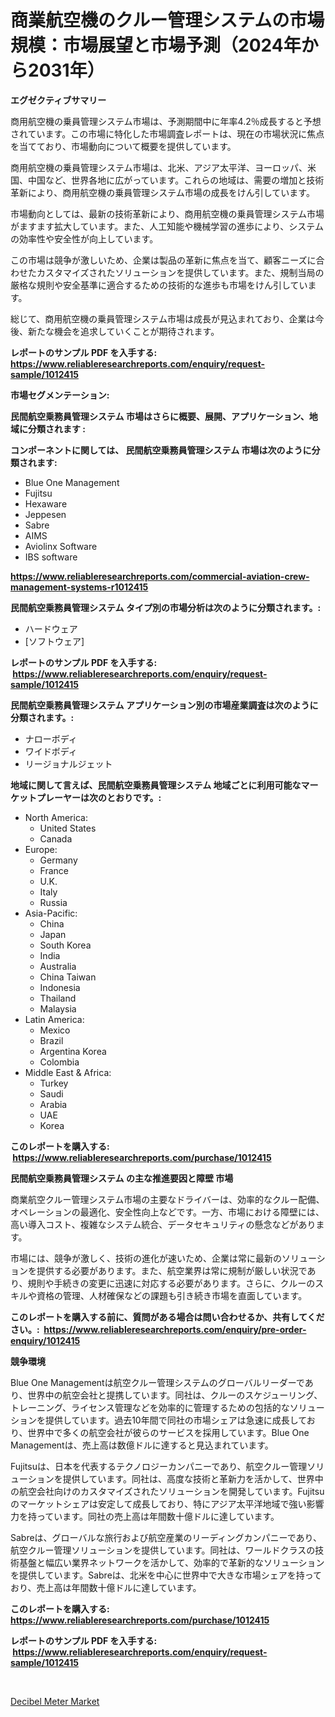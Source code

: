 <p><h1>商業航空機のクルー管理システムの市場規模：市場展望と市場予測（2024年から2031年）</h1></p><p><strong>エグゼクティブサマリー</strong></p>
<p><p>商用航空機の乗員管理システム市場は、予測期間中に年率4.2％成長すると予想されています。この市場に特化した市場調査レポートは、現在の市場状況に焦点を当てており、市場動向について概要を提供しています。</p><p>商用航空機の乗員管理システム市場は、北米、アジア太平洋、ヨーロッパ、米国、中国など、世界各地に広がっています。これらの地域は、需要の増加と技術革新により、商用航空機の乗員管理システム市場の成長をけん引しています。</p><p>市場動向としては、最新の技術革新により、商用航空機の乗員管理システム市場がますます拡大しています。また、人工知能や機械学習の進歩により、システムの効率性や安全性が向上しています。</p><p>この市場は競争が激しいため、企業は製品の革新に焦点を当て、顧客ニーズに合わせたカスタマイズされたソリューションを提供しています。また、規制当局の厳格な規則や安全基準に適合するための技術的な進歩も市場をけん引しています。</p><p>総じて、商用航空機の乗員管理システム市場は成長が見込まれており、企業は今後、新たな機会を追求していくことが期待されます。</p></p>
<p><strong>レポートのサンプル PDF を入手する: <a href="https://www.reliableresearchreports.com/enquiry/request-sample/1012415">https://www.reliableresearchreports.com/enquiry/request-sample/1012415</a></strong></p>
<p><strong>市場セグメンテーション:</strong></p>
<p><strong> 民間航空乗務員管理システム 市場はさらに概要、展開、アプリケーション、地域に分類されます :</strong></p>
<p><strong>コンポーネントに関しては、 民間航空乗務員管理システム 市場は次のように分類されます: &nbsp;</strong></p>
<p><ul><li>Blue One Management</li><li>Fujitsu</li><li>Hexaware</li><li>Jeppesen</li><li>Sabre</li><li>AIMS</li><li>Aviolinx Software</li><li>IBS software</li></ul></p>
<p><strong><a href="https://www.reliableresearchreports.com/commercial-aviation-crew-management-systems-r1012415">https://www.reliableresearchreports.com/commercial-aviation-crew-management-systems-r1012415</a></strong></p>
<p><strong> 民間航空乗務員管理システム タイプ別の市場分析は次のように分類されます。:</strong></p>
<p><ul><li>ハードウェア</li><li>[ソフトウェア]</li></ul></p>
<p><strong>レポートのサンプル PDF を入手する: &nbsp;<a href="https://www.reliableresearchreports.com/enquiry/request-sample/1012415">https://www.reliableresearchreports.com/enquiry/request-sample/1012415</a></strong></p>
<p><strong> 民間航空乗務員管理システム アプリケーション別の市場産業調査は次のように分類されます。:</strong></p>
<p><ul><li>ナローボディ</li><li>ワイドボディ</li><li>リージョナルジェット</li></ul></p>
<p><strong>地域に関して言えば、民間航空乗務員管理システム 地域ごとに利用可能なマーケットプレーヤーは次のとおりです。:</strong></p>
<p><ul>
    <li>
        North America:
        <ul>
            <li>United States</li>
            <li>Canada</li>
        </ul>
    </li>
    <li>
        Europe:
        <ul>
            <li>Germany</li>
            <li>France</li>
            <li>U.K.</li>
            <li>Italy</li>
            <li>Russia</li>
        </ul>
    </li>
    <li>
        Asia-Pacific:
        <ul>
            <li>China</li>
            <li>Japan</li>
            <li>South Korea</li>
            <li>India</li>
            <li>Australia</li>
            <li>China Taiwan</li>
            <li>Indonesia</li>
            <li>Thailand</li>
            <li>Malaysia</li>
        </ul>
    </li>
    <li>
        Latin America:
        <ul>
            <li>Mexico</li>
            <li>Brazil</li>
            <li>Argentina Korea</li>
            <li>Colombia</li>
        </ul>
    </li>
    <li>
        Middle East & Africa:
        <ul>
            <li>Turkey</li>
            <li>Saudi</li>
            <li>Arabia</li>
            <li>UAE</li>
            <li>Korea</li>
        </ul>
    </li>
    </ul></p>
<p><strong>このレポートを購入する: &nbsp;<a href="https://www.reliableresearchreports.com/purchase/1012415">https://www.reliableresearchreports.com/purchase/1012415</a></strong></p>
<p><strong>民間航空乗務員管理システム の主な推進要因と障壁 市場</strong></p>
<p><p>商業航空クルー管理システム市場の主要なドライバーは、効率的なクルー配備、オペレーションの最適化、安全性向上などです。一方、市場における障壁には、高い導入コスト、複雑なシステム統合、データセキュリティの懸念などがあります。</p><p>市場には、競争が激しく、技術の進化が速いため、企業は常に最新のソリューションを提供する必要があります。また、航空業界は常に規制が厳しい状況であり、規則や手続きの変更に迅速に対応する必要があります。さらに、クルーのスキルや資格の管理、人材確保などの課題も引き続き市場を直面しています。</p></p>
<p><strong>このレポートを購入する前に、質問がある場合は問い合わせるか、共有してください。:&nbsp; <a href="https://www.reliableresearchreports.com/enquiry/pre-order-enquiry/1012415">https://www.reliableresearchreports.com/enquiry/pre-order-enquiry/1012415</a></strong></p>
<p><strong>競争環境</strong></p>
<p><p>Blue One Managementは航空クルー管理システムのグローバルリーダーであり、世界中の航空会社と提携しています。同社は、クルーのスケジューリング、トレーニング、ライセンス管理などを効率的に管理するための包括的なソリューションを提供しています。過去10年間で同社の市場シェアは急速に成長しており、世界中で多くの航空会社が彼らのサービスを採用しています。Blue One Managementは、売上高は数億ドルに達すると見込まれています。</p><p>Fujitsuは、日本を代表するテクノロジーカンパニーであり、航空クルー管理ソリューションを提供しています。同社は、高度な技術と革新力を活かして、世界中の航空会社向けのカスタマイズされたソリューションを開発しています。Fujitsuのマーケットシェアは安定して成長しており、特にアジア太平洋地域で強い影響力を持っています。同社の売上高は年間数十億ドルに達しています。</p><p>Sabreは、グローバルな旅行および航空産業のリーディングカンパニーであり、航空クルー管理ソリューションを提供しています。同社は、ワールドクラスの技術基盤と幅広い業界ネットワークを活かして、効率的で革新的なソリューションを提供しています。Sabreは、北米を中心に世界中で大きな市場シェアを持っており、売上高は年間数十億ドルに達しています。</p></p>
<p><strong>このレポートを購入する: &nbsp; <a href="https://www.reliableresearchreports.com/purchase/1012415">https://www.reliableresearchreports.com/purchase/1012415</a></strong></p>
<p><strong>レポートのサンプル PDF を入手する: &nbsp;<a href="https://www.reliableresearchreports.com/enquiry/request-sample/1012415">https://www.reliableresearchreports.com/enquiry/request-sample/1012415</a></strong><strong></strong></p>
<p>&nbsp;</p>
<p><p><a href="https://github.com/okotobwrhuteie/Market-Research-Report-List-2/blob/main/decibel-meter-market.md">Decibel Meter Market</a></p></p>
